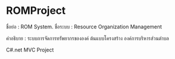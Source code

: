 # ROMProject
ชื่อย่อ : ROM System.
ชื่อระบบ : Resource Organization Management

คำอธิบาย : ระบบการจัดการทรัพยากรขององค์ ต้นแบบโครงสร้าง องค์การบริหารส่วนตำบล

C#.net MVC Project
